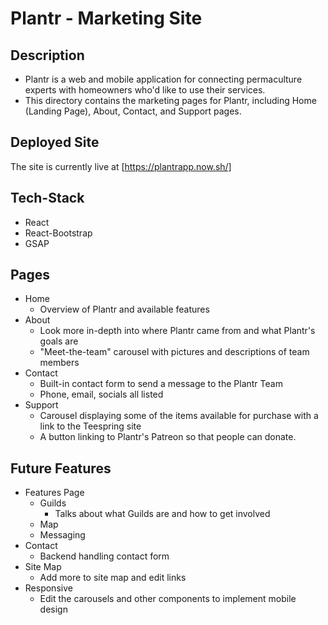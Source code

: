 # Plantr - Marketing Site

## Description

- Plantr is a web and mobile application for connecting permaculture experts with homeowners who'd like to use their services.
- This directory contains the marketing pages for Plantr, including Home (Landing Page), About, Contact, and Support pages.

## Deployed Site

The site is currently live at [https://plantrapp.now.sh/]

## Tech-Stack

- React
- React-Bootstrap
- GSAP

## Pages

- Home
  - Overview of Plantr and available features
- About
  - Look more in-depth into where Plantr came from and what Plantr's goals are
  - "Meet-the-team" carousel with pictures and descriptions of team members
- Contact
  - Built-in contact form to send a message to the Plantr Team
  - Phone, email, socials all listed
- Support
  - Carousel displaying some of the items available for purchase with a link to the Teespring site
  - A button linking to Plantr's Patreon so that people can donate.

## Future Features

- Features Page
  - Guilds
    - Talks about what Guilds are and how to get involved
  - Map
  - Messaging
- Contact
  - Backend handling contact form
- Site Map
  - Add more to site map and edit links
- Responsive
  - Edit the carousels and other components to implement mobile design
